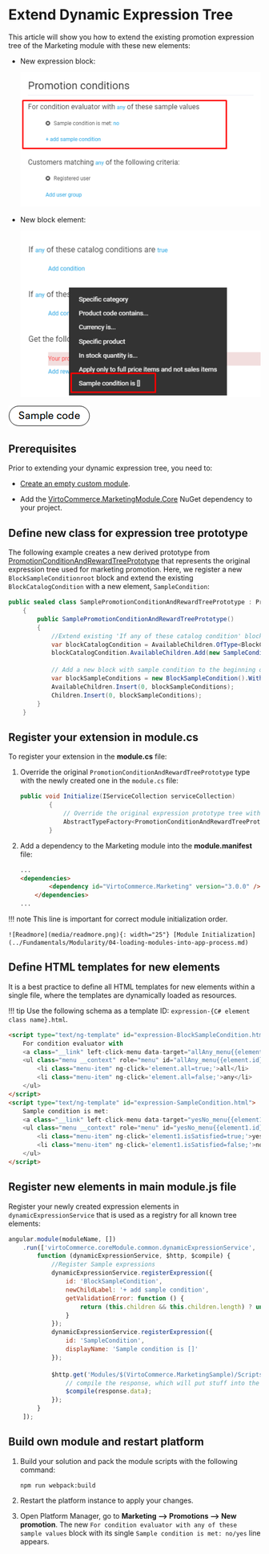 ﻿# Extend Dynamic Expression Tree

This article will show you how to extend the existing promotion expression tree of the Marketing module with these new elements:

* New expression block:

  ![New expression block](media/09-new-expression-block.png)

* New block element:

  ![New block element](media/10-new-block-element.png)

[![Sample code](media/sample-code.png)](https://github.com/VirtoCommerce/vc-module-marketing/tree/dev/samples/VirtoCommerce.MarketingSampleModule.Web)

## Prerequisites

Prior to extending your dynamic expression tree, you need to:

* [Create an empty custom module](../Tutorials-and-How-tos/Tutorials/creating-custom-module.md).
    
* Add the [VirtoCommerce.MarketingModule.Core](https://www.nuget.org/packages/VirtoCommerce.MarketingModule.Core) NuGet dependency to your project.

## Define new class for expression tree prototype

The following example creates a new derived prototype from [PromotionConditionAndRewardTreePrototype](https://github.com/VirtoCommerce/vc-module-marketing/blob/dev/src/VirtoCommerce.MarketingModule.Core/Model/Promotions/PromotionConditionAndRewardTreePrototype.cs) that represents the original expression tree used for marketing promotion. Here, we register a new `BlockSampleConditionroot` block and extend the existing `BlockCatalogCondition` with a new element, `SampleCondition`:

``` csharp title="SamplePromotionConditionAndRewardTreePrototype.cs"
public sealed class SamplePromotionConditionAndRewardTreePrototype : PromotionConditionAndRewardTreePrototype
    {
        public SamplePromotionConditionAndRewardTreePrototype()
        {
            //Extend existing 'If any of these catalog condition' block with a new condition element
            var blockCatalogCondition = AvailableChildren.OfType<BlockCatalogCondition>().FirstOrDefault();
            blockCatalogCondition.AvailableChildren.Add(new SampleCondition());

            // Add a new block with sample condition to the beginning of the tree
            var blockSampleConditions = new BlockSampleCondition().WithAvailConditions(new SampleCondition());
            AvailableChildren.Insert(0, blockSampleConditions);
            Children.Insert(0, blockSampleConditions);
        }
    }
```

## Register your extension in module.cs

To register your extension in the **module.cs** file: 

1. Override the original `PromotionConditionAndRewardTreePrototype` type with the newly created one in the `module.cs` file:

    ``` csharp title="module.cs"
    public void Initialize(IServiceCollection serviceCollection)
            {
                // Override the original expression prototype tree with new type
                AbstractTypeFactory<PromotionConditionAndRewardTreePrototype>.OverrideType<PromotionConditionAndRewardTreePrototype, SamplePromotionConditionAndRewardTreePrototype>();
            }
    ```

1. Add a dependency to the Marketing module into the **module.manifest** file:

    ``` html title="module.manifest"
    ...
    <dependencies>
            <dependency id="VirtoCommerce.Marketing" version="3.0.0" />
        </dependencies>
    ...
    ```

!!! note
	This line is important for correct module initialization order. 
    
    ![Readmore](media/readmore.png){: width="25"} [Module Initialization](../Fundamentals/Modularity/04-loading-modules-into-app-process.md)

## Define HTML templates for new elements

It is a best practice to define all HTML templates for new elements within a single file, where the templates are dynamically loaded as resources.

!!! tip
	Use the following schema as a template ID: `expression-{C# element class name}.html`.

``` html title="Scripts/all-templates.js"
<script type="text/ng-template" id="expression-BlockSampleCondition.html">
    For condition evaluator with
    <a class="__link" left-click-menu data-target="allAny_menu{{element.id}}">{{element.all | boolToValue:'all':'any'}}</a> of these sample values
    <ul class="menu __context" role="menu" id="allAny_menu{{element.id}}">
        <li class="menu-item" ng-click='element.all=true;'>all</li>
        <li class="menu-item" ng-click='element.all=false;'>any</li>
    </ul>
</script>
<script type="text/ng-template" id="expression-SampleCondition.html">
    Sample condition is met: 
    <a class="__link" left-click-menu data-target="yesNo_menu{{element1.id}}">{{element1.isSatisfied | boolToValue:'yes':'no'}}</a>
    <ul class="menu __context" role="menu" id="yesNo_menu{{element1.id}}">
        <li class="menu-item" ng-click='element1.isSatisfied=true;'>yes</li>
        <li class="menu-item" ng-click='element1.isSatisfied=false;'>no</li>
    </ul>
</script>
```

## Register new elements in main module.js file

Register your newly created expression elements in `dynamicExpressionService` that is used as a registry for all known tree elements:

``` js title="Script/module.js"
angular.module(moduleName, [])
    .run(['virtoCommerce.coreModule.common.dynamicExpressionService', '$http', '$compile',
        function (dynamicExpressionService, $http, $compile) {
            //Register Sample expressions
            dynamicExpressionService.registerExpression({
                id: 'BlockSampleCondition',
                newChildLabel: '+ add sample condition',
                getValidationError: function () {
                    return (this.children && this.children.length) ? undefined : 'Promotion requires at least one eligibility';
                }
            });
            dynamicExpressionService.registerExpression({
                id: 'SampleCondition',
                displayName: 'Sample condition is []'
            });

            $http.get('Modules/$(VirtoCommerce.MarketingSample)/Scripts/all-templates.html').then(function (response) {
                // compile the response, which will put stuff into the cache
                $compile(response.data);
            });
        }
    ]);
```

## Build own module and restart platform

1. Build your solution and pack the module scripts with the following command:

    ``` console
    npm run webpack:build
    ```

1. Restart the platform instance to apply your changes.

1. Open Platform Manager, go to **Marketing --> Promotions --> New promotion**. The new `For condition evaluator with any of these sample values` block with its single `Sample condition is met: no/yes` line appears.
